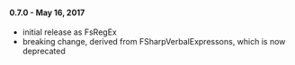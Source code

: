 #### 0.7.0 - May 16, 2017
* initial release as FsRegEx
* breaking change, derived from FSharpVerbalExpressons, which is now deprecated
